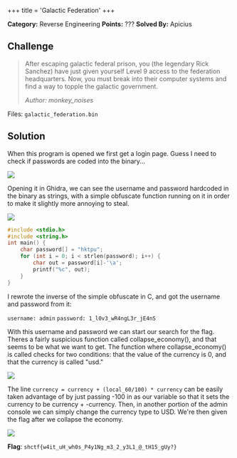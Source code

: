 +++
title = 'Galactic Federation'
+++

**Category:** Reverse Engineering
**Points:** ???
**Solved By:** Apicius

## Challenge
>After escaping galactic federal prison, you (the legendary Rick Sanchez) have just given yourself Level 9 access to the federation headquarters. Now, you must break into their computer systems and find a way to topple the galactic government.
>
>
>*Author: monkey_noises*

Files: `galactic_federation.bin`

## Solution

When this program is opened we first get a login page. Guess I need to check if passwords are coded into the binary...

![](fed_login.png)

Opening it in Ghidra, we can see the username and password hardcoded in the binary as strings, with a simple obfuscate function running on it in order to make it slightly more annoying to steal.

![](password_checker.png)

```c
#include <stdio.h>
#include <string.h>
int main() {
	char password[] = "hktpu"; 
	for (int i = 0; i < strlen(password); i++) {
		char out = password[i]-'\a';
		printf("%c", out);
	}
}
```

I rewrote the inverse of the simple obfuscate in C, and got the username and password from it:

`username: admin`
`password: 1_l0v3_wR4ngL3r_jE4nS`

With this username and password we can start our search for the flag. Theres a fairly suspicious function called collapse_economy(), and that seems to be what we want to get. The function where collapse_economy() is called checks for two conditions: that the value of the currency is 0, and that the currency is called "usd."

![](collapse_economy.png)

The line `currency = currency + (local_60/100) * currency` can be easily taken advantage of by just passing -100 in as our variable so that it sets the currency to be currency + -currency. Then, in another portion of the admin console we can simply change the currency type to USD. We're then given the flag after we collapse the economy.

![](galactic_fed_console.png)

**Flag**: `shctf{w4it_uH_wh0s_P4y1Ng_m3_2_y3L1_@_tH15_gUy?}`